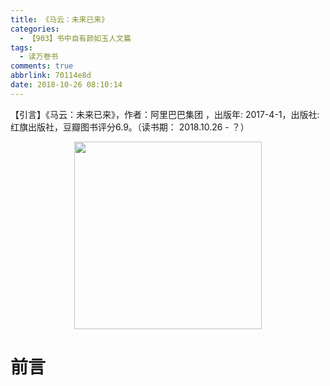 ```yaml
---
title: 《马云：未来已来》
categories:
  - 【903】书中自有颜如玉人文篇
tags:
  - 读万卷书
comments: true
abbrlink: 70114e8d
date: 2018-10-26 08:10:14
---
```

【引言】《马云：未来已来》，作者：阿里巴巴集团  ，出版年: 2017-4-1，出版社: 红旗出版社，豆瓣图书评分6.9。（读书期： 2018.10.26 - ？）
<div align=center><img src="/img/2018/2018-10-26-02.jpg" width="300"/></div>
<!-- more -->

# 前言
&emsp;&emsp;

